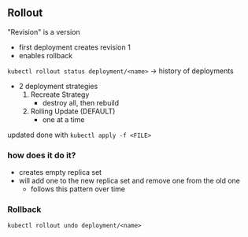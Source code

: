 ## Rollout

"Revision" is a version
- first deployment creates revision 1
- enables rollback

`kubectl rollout status deployment/<name>` -> history of deployments


- 2 deployment strategies
    1) Recreate Strategy
        - destroy all, then rebuild
    1) Rolling Update (DEFAULT)
        - one at a time

updated done with `kubectl apply -f <FILE>`

### how does it do it?
- creates empty replica set
- will add one to the new replica set and remove one from the old one
    - follows this pattern over time
    
### Rollback
`kubectl rollout undo deployment/<name>`
  